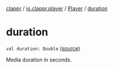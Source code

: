 [clappr](../../index.md) / [io.clappr.player](../index.md) / [Player](index.md) / [duration](.)

# duration

`val duration: Double` [(source)](https://github.com/clappr/clappr-android/tree/dev/clappr/src/main/kotlin/io/clappr/player/Player.kt#L102)

Media duration in seconds.

